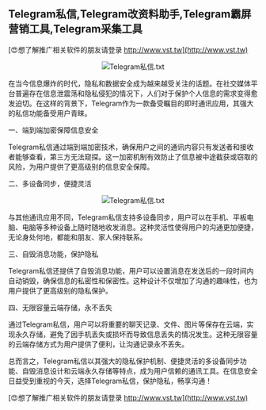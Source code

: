 ## **Telegram私信,Telegram改资料助手,Telegram霸屏营销工具,Telegram采集工具**

[😍想了解推广相关软件的朋友请登录 http://www.vst.tw](http://www.vst.tw)

 <center><img src="https://vst.tw/MP4/tuiguang/png/8.png" alt="Telegram私信.txt"></center>

在当今信息爆炸的时代，隐私和数据安全成为越来越受关注的话题。在社交媒体平台普遍存在信息泄震荡和隐私侵犯的情况下，人们对于保护个人信息的需求变得愈发迫切。在这样的背景下，Telegram作为一款备受瞩目的即时通讯应用，其强大的私信功能备受用户青睐。

一、端到端加密保障信息安全

Telegram私信通过端到端加密技术，确保用户之间的通讯内容只有发送者和接收者能够查看，第三方无法窥探。这一加密机制有效防止了信息被中途截获或窃取的风险，为用户提供了更高级别的信息安全保障。

二、多设备同步，便捷灵活

 <center><img src="https://vst.tw/MP4/tuiguang/png/1.png" alt="Telegram私信.txt"></center>

与其他通讯应用不同，Telegram私信支持多设备同步，用户可以在手机、平板电脑、电脑等多种设备上随时随地收发消息。这种灵活性使得用户的沟通更加便捷，无论身处何地，都能和朋友、家人保持联系。

三、自毁消息功能，保护隐私

Telegram私信还提供了自毁消息功能，用户可以设置消息在发送后的一段时间内自动销毁，确保信息的私密性和保密性。这种设计不仅增加了沟通的趣味性，也为用户提供了更高级别的隐私保护。

四、无限容量云端存储，永不丢失

通过Telegram私信，用户可以将重要的聊天记录、文件、图片等保存在云端，实现永久存储，避免了因手机丢失或损坏而导致信息丢失的情况发生。这种无限容量的云端存储方式为用户提供了便利，让沟通记录永不丢失。

总而言之，Telegram私信以其强大的隐私保护机制、便捷灵活的多设备同步功能、自毁消息设计和云端永久存储等特点，成为用户信赖的通讯工具。在信息安全日益受到重视的今天，选择Telegram私信，保护隐私，畅享沟通！

[😍想了解推广相关软件的朋友请登录 http://www.vst.tw](http://www.vst.tw)



